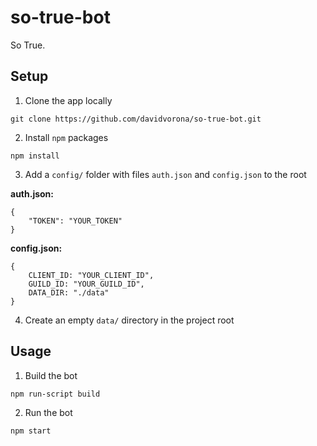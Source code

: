 # so-true-bot

So True.

## Setup

1. Clone the app locally

```
git clone https://github.com/davidvorona/so-true-bot.git
```

2. Install `npm` packages

```
npm install
```


3. Add a `config/` folder with files `auth.json` and `config.json` to the root

**auth.json:**
```
{
    "TOKEN": "YOUR_TOKEN"
}
```

**config.json:**
```
{
    CLIENT_ID: "YOUR_CLIENT_ID",
    GUILD_ID: "YOUR_GUILD_ID",
    DATA_DIR: "./data"
}
```

4. Create an empty `data/` directory in the project root

## Usage

1. Build the bot

```
npm run-script build
```

2. Run the bot

```
npm start
```
